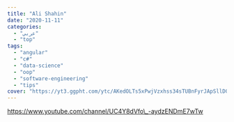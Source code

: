 ```yaml
---
title: "Ali Shahin"
date: "2020-11-11"
categories:
  - "عربي"
  - "top"
tags:
  - "angular"
  - "c#"
  - "data-science"
  - "oop"
  - "software-engineering"
  - "tips"
cover: "https://yt3.ggpht.com/ytc/AKedOLTs5xPwjVzxhss34sTUBnFyrJApSllD0pa3oQaOhw=s88-c-k-c0x00ffffff-no-rj"
---
```


https://www.youtube.com/channel/UC4Y8dVfo\_-aydzENDmE7wTw
